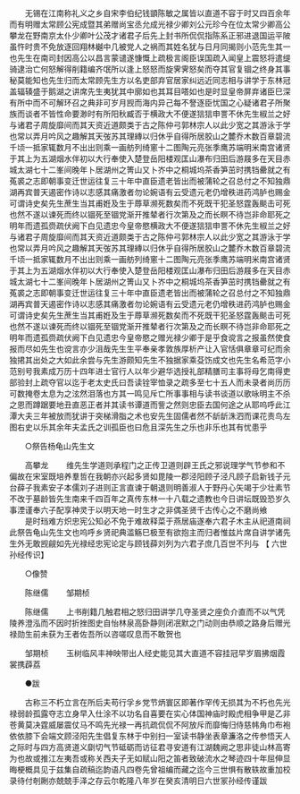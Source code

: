 <!-- { "loadSidebar": true } -->
　　无锡在江南称礼义之乡自宋李伯纪钱顗陈敏之属皆以直道不容于时又四百余年而有明赠太常顾公宪成暨其弟赠尚宝丞允成光禄少卿刘公元珍今在位太常少卿高公攀龙在野南京太仆少卿叶公茂才诸君子后先上封书所侃侃指陈系正邪进退国运平陂虽忤时贵不免放逐回翔林樾中几被党人之祸而其姓名犹与日月同揭则小范先生其一也先生在南司封因高公以昌言蒙谴遂慷慨上疏极言阁臣误国疏入闻皇上震怒将遣缇骑逮治亡何怒解得削籍编齐氓所以逢上怒怒而旋霁霁怒矣而夺其官复锢之终身其事秘莫能知也先生归而太常顾先生方以名吏部弃官居家纠远近同志相与讲学于东林冠盖辐辏盛于鹅湖之讲席先生夷犹其中廓如也其耳目嗒如也是时显皇帝屏弃诸臣巳深有所中而不可解环召之典非可岁月觊而海内异己每不詧逐臣忧国之心疑诸君子所聚族而谈者不皆性命要渺时有所阳秋臧否于横政大不便遂狺狺申詈不休先生椒兰之好与诸君子周旋靡间而其天资近道颇类于古之陈仲弓郭林宗人以此少宽之其游泳于学也常以弄月吟风之趣解其天弢苏其理縳以归休乎自得所居胶山之麓乔木数百章碧流千顷一抵家辄数月不出出则乘一画舫列绮窻十二图陶元亮张季鹰苏端明米南宫诸贤于其上为五湖烟水伴初以大行奉使入楚登岳阳楼观匡山瀑布归田后游屐多在天目赤城太湖七十二峯间晚年卜居湖州之箐山又卜岕中之桐城坞茶香笋茁时携铛罍就之有菟裘之志即朝事变迁世运往复三十年中直臣遗老皆出而被蒲轮之召总付之不知独鼎湖再宾普天遏密作诗以志感其痛激者勿论婉语有云受遗元老仍增秩进药鸿胪也赐金可谓诗史矣先生蔗生当其甫姙及生于蓐草濒死数矣而不死既干犯圣怒霆轰颷击可死也然不遂以谏死而终以锢死至锢党渐开推辇者行次第及之而长瞑不待岂非命耶死之明年而遗孤赍疏伏阙下白见遗忠今皇帝愍横政大不便遂狺狺申詈不休先生椒兰之好与诸君子周旋靡间而其天资近道颇类于古之陈仲弓郭林宗人以此少宽之其游泳于学也常以弄月吟风之趣解其天弢苏其理縳以归休乎自得所居胶山之麓乔木数百章碧流千顷一抵家辄数月不出出则乘一画舫列绮窻十二图陶元亮张季鹰苏端明米南宫诸贤于其上为五湖烟水伴初以大行奉使入楚登岳阳楼观匡山瀑布归田后游屐多在天目赤城太湖七十二峯间晚年卜居湖州之箐山又卜岕中之桐城坞茶香笋茁时携铛罍就之有菟裘之志即朝事变迁世运往复三十年中直臣遗老皆出而被蒲轮之召总付之不知独鼎湖再宾普天遏密作诗以志感其痛激者勿论婉语有云受遗元老仍增秩进药鸿胪也赐金可谓诗史矣先生蔗生当其甫姙及生于蓐草濒死数矣而不死既干犯圣怒霆轰颷击可死也然不遂以谏死而终以锢死至锢党渐开推辇者行次第及之而长瞑不待岂非命耶死之明年而遗孤赍疏伏阙下白见遗忠今皇帝愍之赠光禄少卿于是乎食谠言之报虽然使食报而尽如先生也谠言亦少沮哉先生生平奉亲孝敦族厚析产让入官恬俱章章可纪而余独捃其出处之大如此余尝与先生游颇知先生不独据家乘芟饬成文也先生名希范字小范别号我素成万历十四年进士官行人以年少避华选授礼部精膳司主事将母乞南得吏部验封上疏夺官以迄于老太史氏曰吾读铨宰恤录之疏多至七十五人而未录者尚历历可数掩卷太息为之泫然泪落也方其一鸣见斥亡所事事相与读书谈道以歌咏明主不杀之恩而蹲踞要地丑直恶正者并其读书谭道而訾之然则忠臣去国何途之从耶呜呼此江潭大夫三年被放而犹讲于突梯滑脂之术也安先生固儒者然不龂龂洙泗而课花责鸟左图右史以乐其余年夫孟氏之训孤臣也曰危且深先生之乐也非乐也其有忧患乎

　　○祭告杨龟山先生文

　　高攀龙
　　维先生学道则承程门之正传卫道则辟王氏之邪说理学气节参和不偏故在宋室既培养羣哲在我朝亦兴起多贤如毘陵一郡泾阳顾子泾凡顾子启新钱子元台薛子我素安子本儒刘子进则正言直谏于朝退则明善淑人于野丹心矢竭于少壮素节不改于墓龄皆先生南来千四百年之真传东林一十八载之遗教也今日讲坛既毁恐岁久事湮谨奉六子配享神灵于以明天地一时生才之非偶圣贤千古传心之不磨尚飨
　　是时珰难方炽忠宪公知必不免于难故释菜于燕居庙遂奉六君子木主从祀道南祠此祭告龟山先生文也呜呼乡贤祀典滥觞巳极至有欲抱主而归者惟兹片席自讲学诸先生外无敢觊觎如先光禄经忠宪论定与顾钱薛刘列为六君子庶几百世不刋与 【 六世孙经传识】 

　　○像赞

　　陈继儒 
　　邹期桢 

　　陈继儒
　　上书削籍几触君相之怒归田讲学几夺圣贤之座负介直而不以气凭陵养澄泓而不因时折挫图史自怡林泉高卧静则闭冺默之门动则由恭顺之路身后赠光禄勋生前未获为王者佐吾所以咨嗟叹息而不敢贺也

　　邹期桢
　　玉树临风丰神映带出人经史能见其大直道不容挂冠早岁眉拂烟霞裳携薜荔

　　●跋

　　古称三不朽立言在所后夫苟行孚乡党节炳寰区即著作罕传无损其为不朽也先光禄弱龄孤露夺志立身早入仕涂不以功名自喜要在实心体国神庙时殿虎相争甲是乙非苍黄莫决霆威屡震仗马不鸣先光禄一再抗疏侃侃不阿放斥而靡悔归侍慈帏角巾布袍依依膝下会端文顾泾阳先生倡复东林于中别扫一室读书静坐表章濂洛之传参悟天人之际时与四方高贤道义劘切气节砥砺而访征君寻安道有江湖魏阙之思非徒山林高寄为也故或推江左夷吾或称关西夫子无如赋山阳之笛者致破流水之琴迹四十年屈伸显晦梗概具见于兹集自疏稿迄韵语凡四卷先曾祖编而藏之迄今三世惧有散轶故重加校录待付剞劂亦兢兢手泽之存云尔乾隆八年岁在癸亥清明日六世冡孙经传谨跋 
